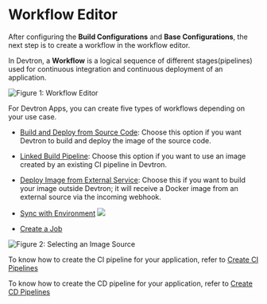 # Workflow Editor

After configuring the **Build Configurations** and **Base Configurations**, the next step is to create a workflow in the workflow editor.

In Devtron, a **Workflow** is a logical sequence of different stages(pipelines) used for continuous integration and continuous deployment of an application. 

 ![Figure 1: Workflow Editor](https://devtron-public-asset.s3.us-east-2.amazonaws.com/images/creating-application/arora1.gif)

For Devtron Apps, you can create five types of workflows depending on your use case.

* [Build and Deploy from Source Code](./ci-pipeline.md#1-build-and-deploy-from-source-code): Choose this option if you want Devtron to build and deploy the image of the source code.

* [Linked Build Pipeline](./ci-pipeline.md#2-linked-build-pipeline): Choose this option if you want to use an image created by an existing CI pipeline in Devtron.

* [Deploy Image from External Service](./ci-pipeline.md#3-deploy-image-from-external-service): Choose this if you want to build your image outside Devtron; it will receive a Docker image from an external source via the incoming webhook.

* [Sync with Environment](./ci-pipeline.md#4-sync-with-environment) [![](https://devtron-public-asset.s3.us-east-2.amazonaws.com/images/elements/EnterpriseTag.svg)](https://devtron.ai/pricing)

* [Create a Job](./cd-pipeline.md#5-create-a-job)

![Figure 2: Selecting an Image Source](https://devtron-public-asset.s3.us-east-2.amazonaws.com/images/creating-application/workflow/workflow-ci.jpg)

To know how to create the CI pipeline for your application, refer to [Create CI Pipelines](./ci-pipeline.md)

To know how to create the CD pipeline for your application, refer to [Create CD Pipelines](./cd-pipeline.md)
